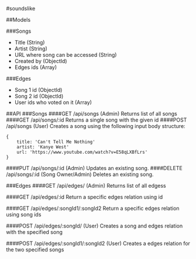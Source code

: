 #soundslike


##Models

###Songs
- Title (String)
- Artist (String)
- URL where song can be accessed (String)
- Created by (ObjectId)
- Edges ids (Array)

###Edges
- Song 1 id (ObjectId)
- Song 2 id (ObjectId)
- User ids who voted on it (Array)

##API
###Songs
####GET /api/songs (Admin)
Returns list of all songs
####GET /api/songs/:id
Returns a single song with the given id
####POST /api/songs (User)
Creates a song using the following input body structure:

```
{
    title: 'Can't Tell Me Nothing'
    artist: 'Kanye West'
    url: 'https://www.youtube.com/watch?v=E58qLXBfLrs'
}
```
####PUT /api/songs/:id (Admin)
Updates an existing song.
####DELETE /api/songs/:id (Song Owner/Admin)
Deletes an existing song.

###Edges
####GET /api/edges/ (Admin)
Returns list of all edgess

####GET /api/edges/:id
Return a specific edges relation using id

####GET /api/edges/:songId1/:songId2
Return a specific edges relation using song ids

####POST /api/edges/:songId/ (User)
Creates a song and edges relation with the specified song

####POST /api/edges/:songId1/:songId2 (User)
Creates a edges relation for the two specified songs
